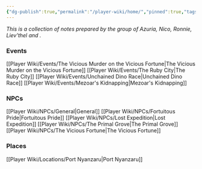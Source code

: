 ```yaml
---
{"dg-publish":true,"permalink":"/player-wiki/home/","pinned":true,"tags":["gardenEntry"]}
---
```


*This is a collection of notes prepared by the group of Azuria, Nico, Ronnie, Liev'thel and .*


### Events
[[Player Wiki/Events/The Vicious Murder on the Vicious Fortune\|The Vicious Murder on the Vicious Fortune]]
[[Player Wiki/Events/The Ruby City\|The Ruby City]]
[[Player Wiki/Events/Unchained Dino Race\|Unchained Dino Race]]
[[Player Wiki/Events/Mezoar's Kidnapping\|Mezoar's Kidnapping]]

### NPCs
[[Player Wiki/NPCs/General\|General]]
[[Player Wiki/NPCs/Fortuitous Pride\|Fortuitous Pride]]
[[Player Wiki/NPCs/Lost Expedition\|Lost Expedition]]
[[Player Wiki/NPCs/The Primal Grove\|The Primal Grove]]
[[Player Wiki/NPCs/The Vicious Fortune\|The Vicious Fortune]]

### Places
[[Player Wiki/Locations/Port Nyanzaru\|Port Nyanzaru]]


